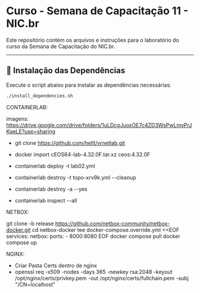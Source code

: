 # Curso - Semana de Capacitação 11 - NIC.br

Este repositório contém os arquivos e instruções para o laboratório do curso da Semana de Capacitação do NIC.br.

---

## 🚀 Instalação das Dependências

Execute o script abaixo para instalar as dependências necessárias:

```bash
./install_dependencies.sh
```

CONTAINERLAB:

imagens: https://drive.google.com/drive/folders/1uLDcgJuoxOE7c4ZD3WsPwLmvPrJKqeLE?usp=sharing
- git clone https://github.com/hellt/vrnetlab.git

- docker import cEOS64-lab-4.32.0F.tar.xz ceos:4.32.0F

- containerlab deploy -t lab02.yml

- containerlab destroy -t topo-xrv9k.yml --cleanup

- containerlab destroy -a --yes

- containerlab inspect --all

NETBOX:

git clone -b release https://github.com/netbox-community/netbox-docker.git
cd netbox-docker
tee docker-compose.override.yml <<EOF
services:
  netbox:
    ports:
      - 8000:8080
EOF
docker compose pull
docker compose up

NGINX:

- Criar Pasta Certs dentro de nginx
- openssl req -x509 -nodes -days 365 -newkey rsa:2048 -keyout /opt/nginx/certs/privkey.pem -out /opt/nginx/certs/fullchain.pem -subj "/CN=localhost"
  
